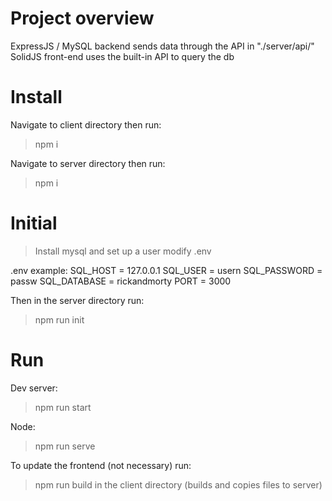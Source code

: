 # Project overview
ExpressJS / MySQL backend sends data through the API in "./server/api/"
SolidJS front-end uses the built-in API to query the db

# Install

Navigate to client directory then run:
> npm i

Navigate to server directory then run:
> npm i

# Initial

> Install mysql and set up a user
> modify .env

.env example:
SQL_HOST     = 127.0.0.1
SQL_USER     = usern
SQL_PASSWORD = passw
SQL_DATABASE = rickandmorty
PORT         = 3000

Then in the server directory run:

> npm run init

# Run

Dev server:
> npm run start

Node:
> npm run serve

To update the frontend (not necessary) run:
> npm run build
in the client directory (builds and copies files to server)
